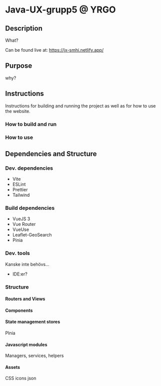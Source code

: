 # Java-UX-grupp5 @ YRGO

## Description

What?

Can be found live at:
https://jx-smhi.netlify.app/

## Purpose

why?

## Instructions

Instructions for building and running the project as well as for how to use the website.

### How to build and run

### How to use

## Dependencies and Structure

### Dev. dependencies
- Vite
- ESLint
- Prettier
- Tailwind

### Build dependencies
- VueJS 3
- Vue Router
- VueUse
- Leaflet-GeoSearch
- Pinia

### Dev. tools
Kanske inte behövs...
- IDE:er?

### Structure

#### Routers and Views

#### Components

#### State management stores
PInia
#### Javascript modules
Managers, services, helpers

#### Assets
CSS
icons
json











